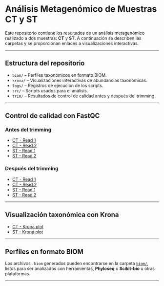 # Análisis Metagenómico de Muestras CT y ST

Este repositorio contiene los resultados de un análisis metagenómico realizado a dos muestras: **CT** y **ST**. A continuación se describen las carpetas y se proporcionan enlaces a visualizaciones interactivas.

---

## Estructura del repositorio

- `biom/` – Perfiles taxonómicos en formato BIOM.
- `krona/` – Visualizaciones interactivas de abundancias taxonómicas.
- `logs/` – Registros de ejecución de los scripts.
- `src/` – Scripts usados para el análisis.
- `trim/` – Resultados de control de calidad antes y después del trimming.

---

## Control de calidad con FastQC

### Antes del trimming

- [CT - Read 1](trim/fastqc_before/CT_FKDN25H000391-1A_22NWHGLT4_L5_1_fastqc.html)
- [CT - Read 2](trim/fastqc_before/CT_FKDN25H000391-1A_22NWHGLT4_L5_2_fastqc.html)
- [ST - Read 1](trim/fastqc_before/ST_FKDN25H000392-1A_22NWHGLT4_L5_1_fastqc.html)
- [ST - Read 2](trim/fastqc_before/ST_FKDN25H000392-1A_22NWHGLT4_L5_2_fastqc.html)

### Después del trimming

- [CT - Read 1](trim/fastqc_after/CT_FKDN25H000391-1A_22NWHGLT4_L5_1_val_1_fastqc.html)
- [CT - Read 2](trim/fastqc_after/CT_FKDN25H000391-1A_22NWHGLT4_L5_2_val_2_fastqc.html)
- [ST - Read 1](trim/fastqc_after/ST_FKDN25H000392-1A_22NWHGLT4_L5_1_val_1_fastqc.html)
- [ST - Read 2](trim/fastqc_after/ST_FKDN25H000392-1A_22NWHGLT4_L5_2_val_2_fastqc.html)

---

## Visualización taxonómica con Krona

- [CT - Krona plot](krona/CT_FKDN25H000391-1A_22NWHGLT4_L5_krona.out.html)
- [ST - Krona plot](krona/ST_FKDN25H000392-1A_22NWHGLT4_L5_krona.out.html)

---

## Perfiles en formato BIOM

Los archivos `.biom` generados pueden encontrarse en la carpeta [`biom/`]([biom/](https://github.com/shadayguerrero/barbara/tree/main/biom)), listos para ser analizados con herramientas, **Phyloseq** o **Scikit-bio** u otras plataformas.

---





